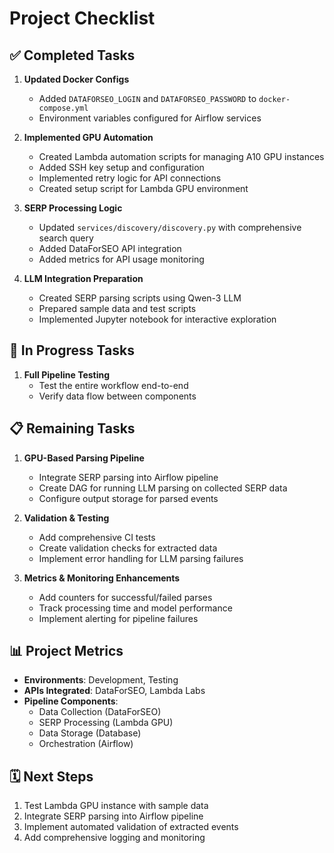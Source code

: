 # Project Checklist

## ✅ Completed Tasks

1. **Updated Docker Configs**
   * Added `DATAFORSEO_LOGIN` and `DATAFORSEO_PASSWORD` to `docker-compose.yml`
   * Environment variables configured for Airflow services

2. **Implemented GPU Automation**
   * Created Lambda automation scripts for managing A10 GPU instances
   * Added SSH key setup and configuration
   * Implemented retry logic for API connections
   * Created setup script for Lambda GPU environment

3. **SERP Processing Logic**
   * Updated `services/discovery/discovery.py` with comprehensive search query
   * Added DataForSEO API integration
   * Added metrics for API usage monitoring

4. **LLM Integration Preparation**
   * Created SERP parsing scripts using Qwen-3 LLM
   * Prepared sample data and test scripts
   * Implemented Jupyter notebook for interactive exploration

## 🔄 In Progress Tasks

1. **Full Pipeline Testing**
   * Test the entire workflow end-to-end
   * Verify data flow between components

## 📋 Remaining Tasks

1. **GPU-Based Parsing Pipeline**
   * Integrate SERP parsing into Airflow pipeline
   * Create DAG for running LLM parsing on collected SERP data
   * Configure output storage for parsed events

2. **Validation & Testing**
   * Add comprehensive CI tests
   * Create validation checks for extracted data
   * Implement error handling for LLM parsing failures

3. **Metrics & Monitoring Enhancements**
   * Add counters for successful/failed parses
   * Track processing time and model performance
   * Implement alerting for pipeline failures

## 📊 Project Metrics

- **Environments**: Development, Testing
- **APIs Integrated**: DataForSEO, Lambda Labs
- **Pipeline Components**: 
  - Data Collection (DataForSEO)
  - SERP Processing (Lambda GPU)
  - Data Storage (Database)
  - Orchestration (Airflow)

## 🗓️ Next Steps

1. Test Lambda GPU instance with sample data
2. Integrate SERP parsing into Airflow pipeline
3. Implement automated validation of extracted events
4. Add comprehensive logging and monitoring 